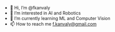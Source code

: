 - 👋 Hi, I’m @fkanvaly
- 👀 I’m interested in AI and Robotics
- 🌱 I’m currently learning ML and Computer Vision
- 📫 How to reach me f.kanvaly@gmail.com

<!---
fkanvaly/fkanvaly is a ✨ special ✨ repository because its `README.md` (this file) appears on your GitHub profile.
You can click the Preview link to take a look at your changes.
--->
